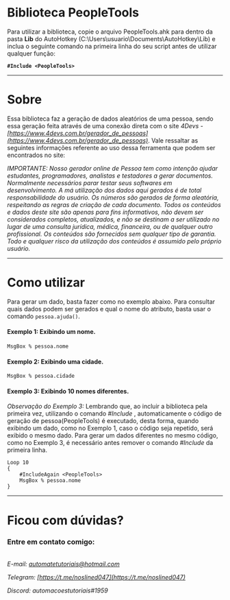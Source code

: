 # Biblioteca PeopleTools
Para utilizar a biblioteca, copie o arquivo PeopleTools.ahk para dentro da pasta **Lib** do AutoHotkey (C:\Users\usuario\Documents\AutoHotkey\Lib) e inclua o seguinte comando na primeira linha do seu script antes de utilizar qualquer função:

**`#Include <PeopleTools>`**
___
# Sobre
Essa biblioteca faz a geração de dados aleatórios de uma pessoa, sendo essa geração feita através de uma conexão direta com o site *4Devs - [https://www.4devs.com.br/gerador_de_pessoas](https://www.4devs.com.br/gerador_de_pessoas)*. Vale ressaltar as seguintes informações referente ao uso dessa ferramenta que podem ser encontrados no site:

_IMPORTANTE: Nosso gerador online de Pessoa tem como intenção ajudar estudantes, programadores, analistas e testadores a gerar documentos. Normalmente necessários parar testar seus softwares em desenvolvimento.
A má utilização dos dados aqui gerados é de total responsabilidade do usuário.
Os números são gerados de forma aleatória, respeitando as regras de criação de cada documento._
_Todos os conteúdos e dados deste site são apenas para fins informativos, não devem ser considerados completos, atualizados, e não se destinam a ser utilizado no lugar de uma consulta jurídica, médica, financeira, ou de qualquer outro profissional. Os conteúdos são fornecidos sem qualquer tipo de garantia. Todo e qualquer risco da utilização dos conteúdos é assumido pelo próprio usuário._
___
# Como utilizar
Para gerar um dado, basta fazer como no exemplo abaixo. Para consultar quais dados podem ser gerados e qual o nome do atributo, basta usar o comando `pessoa.ajuda()`.

#### Exemplo 1: Exibindo um nome.

`MsgBox % pessoa.nome`

#### Exemplo 2: Exibindo uma cidade.

`MsgBox % pessoa.cidade`

#### Exemplo 3: Exibindo 10 nomes diferentes.

*Observação do Exemplo 3:* Lembrando que, ao incluir a biblioteca pela primeira vez, utilizando o comando *#Include <PeopleTools>*, automaticamente o código de geração de pessoa(PeopleTools) é executado, desta forma, quando exibindo um dado, como no Exemplo 1, caso o código seja repetido, será exibido o mesmo dado. Para gerar um dados diferentes no mesmo código, como no Exemplo 3, é necessário antes remover o comando *#Include <PeopleTools>* da primeira linha.

```
Loop 10
{
    #IncludeAgain <PeopleTools>
    MsgBox % pessoa.nome
}
```
___
# Ficou com dúvidas?
### Entre em contato comigo:

\
*E-mail: automatetutoriais@hotmail.com*

*Telegram: [https://t.me/noslined047](https://t.me/noslined047)*

*Discord: automacoestutoriais#1959*
